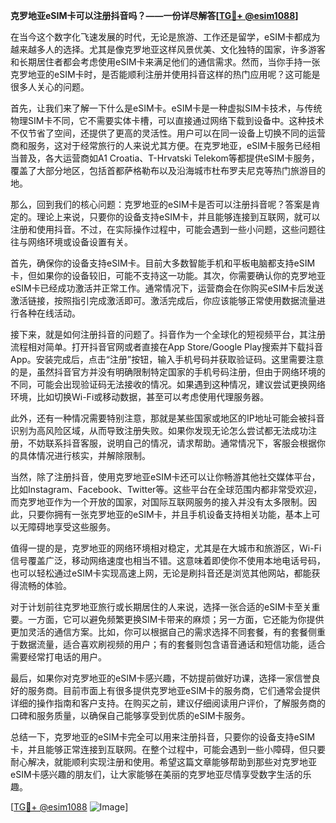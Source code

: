 **克罗地亚eSIM卡可以注册抖音吗？——一份详尽解答[[TG💪+ @esim1088](https://t.me/s/esim1088)]**

在当今这个数字化飞速发展的时代，无论是旅游、工作还是留学，eSIM卡都成为越来越多人的选择。尤其是像克罗地亚这样风景优美、文化独特的国家，许多游客和长期居住者都会考虑使用eSIM卡来满足他们的通信需求。然而，当你手持一张克罗地亚的eSIM卡时，是否能顺利注册并使用抖音这样的热门应用呢？这可能是很多人关心的问题。

首先，让我们来了解一下什么是eSIM卡。eSIM卡是一种虚拟SIM卡技术，与传统物理SIM卡不同，它不需要实体卡槽，可以直接通过网络下载到设备中。这种技术不仅节省了空间，还提供了更高的灵活性。用户可以在同一设备上切换不同的运营商和服务，这对于经常旅行的人来说尤其方便。在克罗地亚，eSIM卡服务已经相当普及，各大运营商如A1 Croatia、T-Hrvatski Telekom等都提供eSIM卡服务，覆盖了大部分地区，包括首都萨格勒布以及沿海城市杜布罗夫尼克等热门旅游目的地。

那么，回到我们的核心问题：克罗地亚的eSIM卡是否可以注册抖音呢？答案是肯定的。理论上来说，只要你的设备支持eSIM卡，并且能够连接到互联网，就可以注册和使用抖音。不过，在实际操作过程中，可能会遇到一些小问题，这些问题往往与网络环境或设备设置有关。

首先，确保你的设备支持eSIM卡。目前大多数智能手机和平板电脑都支持eSIM卡，但如果你的设备较旧，可能不支持这一功能。其次，你需要确认你的克罗地亚eSIM卡已经成功激活并正常工作。通常情况下，运营商会在你购买eSIM卡后发送激活链接，按照指引完成激活即可。激活完成后，你应该能够正常使用数据流量进行各种在线活动。

接下来，就是如何注册抖音的问题了。抖音作为一个全球化的短视频平台，其注册流程相对简单。打开抖音官网或者直接在App Store/Google Play搜索并下载抖音App。安装完成后，点击“注册”按钮，输入手机号码并获取验证码。这里需要注意的是，虽然抖音官方并没有明确限制特定国家的手机号码注册，但由于网络环境的不同，可能会出现验证码无法接收的情况。如果遇到这种情况，建议尝试更换网络环境，比如切换Wi-Fi或移动数据，甚至可以考虑使用代理服务器。

此外，还有一种情况需要特别注意，那就是某些国家或地区的IP地址可能会被抖音识别为高风险区域，从而导致注册失败。如果你发现无论怎么尝试都无法成功注册，不妨联系抖音客服，说明自己的情况，请求帮助。通常情况下，客服会根据你的具体情况进行核实，并解除限制。

当然，除了注册抖音，使用克罗地亚eSIM卡还可以让你畅游其他社交媒体平台，比如Instagram、Facebook、Twitter等。这些平台在全球范围内都非常受欢迎，而克罗地亚作为一个开放的国家，对国际互联网服务的接入并没有太多限制。因此，只要你拥有一张克罗地亚的eSIM卡，并且手机设备支持相关功能，基本上可以无障碍地享受这些服务。

值得一提的是，克罗地亚的网络环境相对稳定，尤其是在大城市和旅游区，Wi-Fi信号覆盖广泛，移动网络速度也相当不错。这意味着即使你不使用本地电话号码，也可以轻松通过eSIM卡实现高速上网，无论是刷抖音还是浏览其他网站，都能获得流畅的体验。

对于计划前往克罗地亚旅行或长期居住的人来说，选择一张合适的eSIM卡至关重要。一方面，它可以避免频繁更换SIM卡带来的麻烦；另一方面，它还能为你提供更加灵活的通信方案。比如，你可以根据自己的需求选择不同套餐，有的套餐侧重于数据流量，适合喜欢刷视频的用户；有的套餐则包含语音通话和短信功能，适合需要经常打电话的用户。

最后，如果你对克罗地亚的eSIM卡感兴趣，不妨提前做好功课，选择一家信誉良好的服务商。目前市面上有很多提供克罗地亚eSIM卡的服务商，它们通常会提供详细的操作指南和客户支持。在购买之前，建议仔细阅读用户评价，了解服务商的口碑和服务质量，以确保自己能够享受到优质的eSIM卡服务。

总结一下，克罗地亚的eSIM卡完全可以用来注册抖音，只要你的设备支持eSIM卡，并且能够正常连接到互联网。在整个过程中，可能会遇到一些小障碍，但只要耐心解决，就能顺利实现注册和使用。希望这篇文章能够帮助到那些对克罗地亚eSIM卡感兴趣的朋友们，让大家能够在美丽的克罗地亚尽情享受数字生活的乐趣。

[[TG💪+ @esim1088](https://t.me/s/esim1088) ![Image](https://i.postimg.cc/4NQfJmqS/Snipaste-2025-05-13-00-14-12.png)]